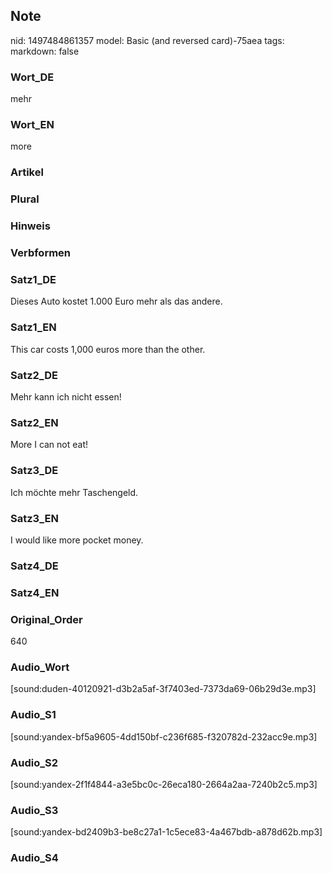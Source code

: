 ## Note
nid: 1497484861357
model: Basic (and reversed card)-75aea
tags: 
markdown: false

### Wort_DE
mehr

### Wort_EN
more

### Artikel


### Plural


### Hinweis


### Verbformen


### Satz1_DE
Dieses Auto kostet 1.000 Euro mehr als das andere.

### Satz1_EN
This car costs 1,000 euros more than the other.

### Satz2_DE
Mehr kann ich nicht essen!

### Satz2_EN
More I can not eat!

### Satz3_DE
Ich möchte mehr Taschengeld.

### Satz3_EN
I would like more pocket money.

### Satz4_DE


### Satz4_EN


### Original_Order
640

### Audio_Wort
[sound:duden-40120921-d3b2a5af-3f7403ed-7373da69-06b29d3e.mp3]

### Audio_S1
[sound:yandex-bf5a9605-4dd150bf-c236f685-f320782d-232acc9e.mp3]

### Audio_S2
[sound:yandex-2f1f4844-a3e5bc0c-26eca180-2664a2aa-7240b2c5.mp3]

### Audio_S3
[sound:yandex-bd2409b3-be8c27a1-1c5ece83-4a467bdb-a878d62b.mp3]

### Audio_S4

